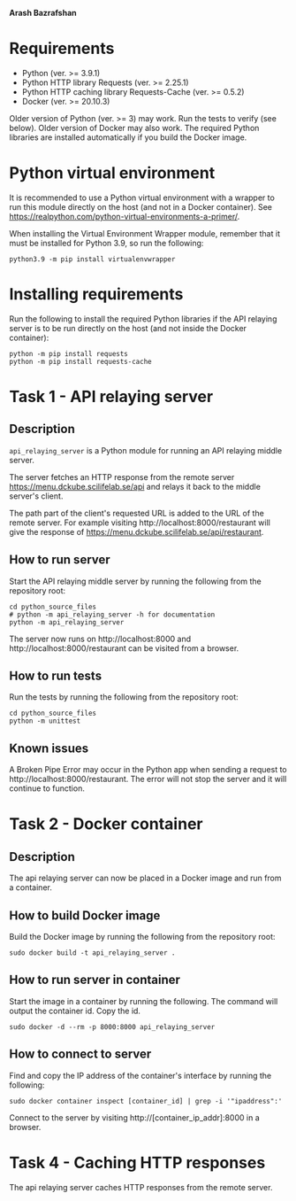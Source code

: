 **Arash Bazrafshan**

# Requirements
* Python (ver. >= 3.9.1)
* Python HTTP library Requests (ver. >= 2.25.1)
* Python HTTP caching library Requests-Cache (ver. >= 0.5.2)
* Docker (ver. >= 20.10.3)

Older version of Python (ver. >= 3) may work. Run the tests to verify
(see below). Older version of Docker may also work. The required Python
libraries are installed automatically if you build the Docker image.

# Python virtual environment
It is recommended to use a Python virtual environment with a wrapper to run this
module directly on the host (and not in a Docker container). See https://realpython.com/python-virtual-environments-a-primer/.

When installing the Virtual Environment Wrapper module, remember that it must
be installed for Python 3.9, so run the following:

```
python3.9 -m pip install virtualenvwrapper
```

# Installing requirements

Run the following to install the required Python libraries if the API
relaying server is to be run directly on the host (and not inside the Docker
container):

```
python -m pip install requests
python -m pip install requests-cache
```

# Task 1 - API relaying server

## Description
`api_relaying_server` is a Python module for running an API relaying middle
server.

The server fetches an HTTP response from the remote server
https://menu.dckube.scilifelab.se/api
and relays it back to the middle server's client.

The path part of the client's
requested URL is added to the URL of the remote server. For example visiting
http://localhost:8000/restaurant will give the response of
https://menu.dckube.scilifelab.se/api/restaurant.

## How to run server
Start the API relaying middle server by running the following from the
repository root:

```
cd python_source_files
# python -m api_relaying_server -h for documentation
python -m api_relaying_server
```

The server now runs on http://localhost:8000 and
http://localhost:8000/restaurant can be visited from a browser.

## How to run tests
Run the tests by running the following from the repository root:

```
cd python_source_files
python -m unittest
```

## Known issues
A Broken Pipe Error may occur in the Python app when sending a request to
http://localhost:8000/restaurant. The error will not stop the server and it will continue to function.


# Task 2 - Docker container

## Description
The api relaying server can now be placed in a Docker image and run from a
container.

## How to build Docker image
Build the Docker image by running the following from the repository root:

```
sudo docker build -t api_relaying_server .
```

## How to run server in container
Start the image in a container by running the following. The command will output
the container id. Copy the id.

```
sudo docker -d --rm -p 8000:8000 api_relaying_server
```

## How to connect to server
Find and copy the IP address of the container's interface by running the
following:

```
sudo docker container inspect [container_id] | grep -i '"ipaddress":'
```

Connect to the server by visiting http://[container_ip_addr]:8000  in a browser.


# Task 4 - Caching HTTP responses

The api relaying server caches HTTP responses from the remote server.
